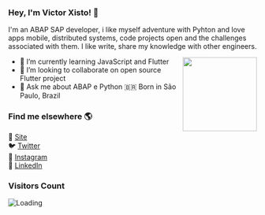 ### Hey, I'm Victor Xisto! 👋

I'm an ABAP SAP developer, i like myself adventure with Pyhton and love apps mobile, distributed systems, code projects open and the challenges associated with them. I like write, share my knowledge with other engineers.

<img align ="right" src = "https://i.imgur.com/w4pKOQi.jpg" width="150" height="150">

- 🌱 I’m currently learning JavaScript and Flutter
- 👯 I’m looking to collaborate on open source Flutter project 
- 💬 Ask me about ABAP e Python
🇧🇷 Born in São Paulo, Brazil

### Find me elsewhere 🌎

🚀 [Site](https://victorxisto.com) <br>
🐦 [Twitter](https://twitter.com/VictorXisto_) <br>
📸 [Instagram](https://instagram.com/victorxisto) <br>
💼 [LinkedIn](https://www.linkedin.com/in/victorxisto/) <br>

<!--START_SECTION:activity-->

<!--END_SECTION:activity-->

### Visitors Count
<img align="left" src = "https://profile-counter.glitch.me/VictorXisto/count.svg" alt ="Loading">
